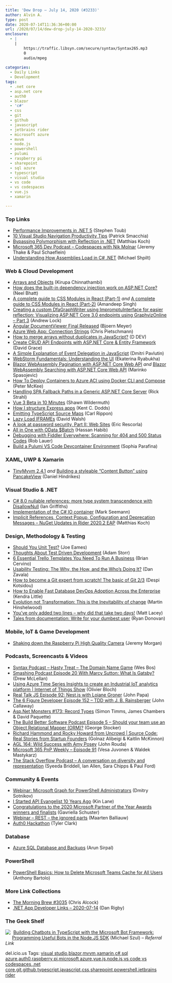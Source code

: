 ```yaml
---
title: 'Dew Drop – July 14, 2020 (#3233)'
author: Alvin A.
type: post
date: 2020-07-14T11:36:36+00:00
url: /2020/07/14/dew-drop-july-14-2020-3233/
enclosure:
  - |
    |
        https://traffic.libsyn.com/secure/syntax/Syntax265.mp3
        0
        audio/mpeg
        
categories:
  - Daily Links
  - Development
tags:
  - .net core
  - asp.net core
  - auth0
  - blazor
  - 'c#'
  - css
  - git
  - github
  - javascript
  - jetbrains rider
  - microsoft azure
  - mvvm
  - node.js
  - powershell
  - pulumi
  - raspberry pi
  - sharepoint
  - sql azure
  - typescript
  - visual studio
  - vs code
  - vs codespaces
  - vue.js
  - xamarin

---
```

### <a name="top"></a>Top Links

  * <a href="https://devblogs.microsoft.com/dotnet/performance-improvements-in-net-5/" target="_blank" rel="noopener noreferrer">Performance Improvements in .NET 5</a> (Stephen Toub)
  * <a href="https://blog.ndepend.com/10-visual-studio-navigation-productivity-tips/" target="_blank" rel="noopener noreferrer">10 Visual Studio Navigation Productivity Tips</a> (Patrick Smacchia)
  * <a href="https://ithrowexceptions.com/2020/07/13/bypassing-polymorphism-with-reflection-in-dotnet.html" target="_blank" rel="noopener noreferrer">Bypassing Polymorphism with Reflection in .NET</a> (Matthias Koch)
  * <a href="https://www.m365devpodcast.com/e/codespaces-with-nik-molnar/" target="_blank" rel="noopener noreferrer">Microsoft 365 Dev Podcast &#8211; Codespaces with Nik Molnar</a> (Jeremy Thake & Paul Schaeflein)
  * <a href="https://michaelscodingspot.com/assemblies-load-in-dotnet/" target="_blank" rel="noopener noreferrer">Understanding How Assemblies Load in C# .NET</a> (Michael Shpilt)



### <a name="web"></a>Web & Cloud Development

  * <a href="https://www.kirupa.com/javascript/arrays_and_objects.htm" target="_blank" rel="noopener noreferrer">Arrays and Objects</a> (Kirupa Chinnathambi)
  * <a href="https://neelbhatt.com/2020/07/13/how-does-the-built-in-dependency-injection-work-on-asp-net-core/" target="_blank" rel="noopener noreferrer">How does the built-in dependency injection work on ASP.NET Core?</a> (Neel Bhatt)
  * <a href="https://codeburst.io/a-complete-guide-to-css-modules-in-react-part-1-90a5f0f113c9?source=rss----61061eb0c96b---4" target="_blank" rel="noopener noreferrer">A complete guide to CSS Modules in React (Part-1)</a> _and_ <a href="https://codeburst.io/a-complete-guide-to-css-modules-in-react-part-2-b7bad1f44463?source=rss----61061eb0c96b---4" target="_blank" rel="noopener noreferrer">A complete guide to CSS Modules in React (Part-2)</a> (Amandeep Singh)
  * <a href="https://andrewlock.net/creating-a-custom-dfagraphwriter-using-impromptuinterface-and%20reflection/" target="_blank" rel="noopener noreferrer">Creating a custom DfaGraphWriter using ImpromptuInterface for easier reflection: Visualizing ASP.NET Core 3.0 endpoints using GraphvizOnline &#8211; Part 3</a> (Andrew Lock)
  * <a href="https://www.textcontrol.com/blog/2020/07/13/angular-documentviewer-final-released/" target="_blank" rel="noopener noreferrer">Angular DocumentViewer Final Released</a> (Bjoern Meyer)
  * <a href="https://build5nines.com/azure-web-app-connection-strings/" target="_blank" rel="noopener noreferrer">Azure Web App: Connection Strings</a> (Chris Pietschmann)
  * <a href="https://codeburst.io/how-to-merge-arrays-without-duplicates-in-javascript-91c66e7b74cf?source=rss----61061eb0c96b---4" target="_blank" rel="noopener noreferrer">How to merge arrays without duplicates in JavaScript?</a> (D DEV)
  * <a href="https://www.roundthecode.com/dotnet/create-crud-api-endpoints-with-asp-net-core-entity-framework" target="_blank" rel="noopener noreferrer">Create CRUD API Endpoints with ASP.NET Core & Entity Framework</a> (David Grace)
  * <a href="https://dmitripavlutin.com/javascript-event-delegation/" target="_blank" rel="noopener noreferrer">A Simple Explanation of Event Delegation in JavaScript</a> (Dmitri Pavlutin)
  * <a href="https://blog.jetbrains.com/webstorm/2020/07/webstorm-fundamentals-understanding-the-ui/" target="_blank" rel="noopener noreferrer">WebStorm Fundamentals: Understanding the UI</a> (Ekaterina Ryabukha)
  * <a href="https://code-maze.com/blazor-webassembly-pagination/" target="_blank" rel="noopener noreferrer">Blazor WebAssembly Pagination with ASP.NET Core Web API</a> _and_ <a href="https://code-maze.com/blazor-webassembly-searching/" target="_blank" rel="noopener noreferrer">Blazor WebAssembly Searching with ASP.NET Core Web API</a> (Marinko Spasojevic)
  * <a href="https://www.docker.com/blog/how-to-deploy-containers-to-azure-aci-using-docker-cli-and-compose/" target="_blank" rel="noopener noreferrer">How To Deploy Containers to Azure ACI using Docker CLI and Compose</a> (Peter McKee)
  * <a href="http://feedproxy.google.com/~r/RickStrahl/~3/QcNQVztWuLw/Handling-SPA-Fallback-Paths-in-a-Generic-ASPNET-Core-Server" target="_blank" rel="noopener noreferrer">Handling SPA Fallback Paths in a Generic ASP.NET Core Server</a> (Rick Strahl)
  * <a href="http://wildermuth.com/2020/07/14/Vue-3-Beta-in-10-Minutes" target="_blank" rel="noopener noreferrer">Vue 3 Beta in 10 Minutes</a> (Shawn Wildermuth)
  * <a href="https://kentcdodds.com/blog/how-i-structure-express-apps" target="_blank" rel="noopener noreferrer">How I structure Express apps</a> (Kent C. Dodds)
  * <a href="https://www.carlrippon.com/emitting-typescript-source-maps/" target="_blank" rel="noopener noreferrer">Emitting TypeScript Source Maps</a> (Carl Rippon)
  * <a href="https://davidwalsh.name/lazy-load-iframes" target="_blank" rel="noopener noreferrer">Lazy Load IFRAMEs</a> (David Walsh)
  * <a href="https://blog.mozilla.org/blog/2020/07/13/password-security-part-ii/" target="_blank" rel="noopener noreferrer">A look at password security, Part II: Web Sites</a> (Eric Rescorla)
  * <a href="https://devblogs.microsoft.com/odata/all-in-one-with-odata-batch/" target="_blank" rel="noopener noreferrer">All in One with OData $Batch</a> (Hassan Habib)
  * <a href="https://www.telerik.com/blogs/debugging-with-fiddler-everywhere-scanning-404-500-status-codes" target="_blank" rel="noopener noreferrer">Debugging with Fiddler Everywhere: Scanning for 404 and 500 Status Codes</a> (Rob Lauer)
  * <a href="https://www.pulumi.com/blog/vscode-devcontainers/" target="_blank" rel="noopener noreferrer">Build a Pulumi VS Code Devcontainer Environment</a> (Sophia Parafina)



### <a name="silverlight"></a>XAML, UWP & Xamarin

  * <a href="https://danielhindrikes.se/index.php/2020/07/13/tinymvvm-2-4-1/" target="_blank" rel="noopener noreferrer">TinyMvvm 2.4.1</a>&nbsp;_and_&nbsp;<a href="https://danielhindrikes.se/index.php/2020/07/14/building-a-styleable-content-button-with-pancakeview/" target="_blank" rel="noopener noreferrer">Building a styleable “Content Button” using PancakeView</a> (Daniel Hindrikes)



### <a name="dotnet"></a>Visual Studio & .NET

  * <a href="https://endjin.com/blog/2020/07/dotnet-csharp-8-nullable-references-more-type-system-transcendence-with-disallownull.html" target="_blank" rel="noopener noreferrer">C# 8.0 nullable references: more type system transcendence with DisallowNull</a> (Ian Griffiths)
  * <a href="https://blog.ploeh.dk/2020/07/13/implementation-of-the-c-io-container/" target="_blank" rel="noopener noreferrer">Implementation of the C# IO container</a> (Mark Seemann)
  * <a href="https://blog.jetbrains.com/dotnet/2020/07/13/nuget-implicit-references-context-popup-configuration-and-deprecation-messages/" target="_blank" rel="noopener noreferrer">Implicit References, Context Popup, Configuration and Deprecation Messages – NuGet Updates in Rider 2020.2 EAP</a> (Matthias Koch)



### <a name="design"></a>Design, Methodology & Testing

  * <a href="https://medium.com/thinkster-io/should-you-unit-test-31bff85f0e39?source=rss----4b02256a38e9---4" target="_blank" rel="noopener noreferrer">Should You Unit Test?</a> (Joe Eames)
  * <a href="http://feedproxy.google.com/~r/WestDiscGolf/~3/Ri_fNQh8ZgA/thoughts-about-test-driven-development" target="_blank" rel="noopener noreferrer">Thoughts About Test Driven Development</a> (Adam Storr)
  * <a href="https://blog.trello.com/essential-trello-boards-for-every-business" target="_blank" rel="noopener noreferrer">6 Essential Trello Templates You Need To Run A Business</a> (Brian Cervino)
  * <a href="https://blogs.oracle.com/health-sciences/usability-testing%3A-the-why%2C-the-how%2C-and-the-who%E2%80%99s-doing-it" target="_blank" rel="noopener noreferrer">Usability Testing: The Why, the How, and the Who’s Doing It?</a> (Dan Zavala)
  * <a href="https://codeburst.io/how-to-become-a-git-expert-from-scratch-the-basic-of-git-2-3-be21912557ac?source=rss----61061eb0c96b---4" target="_blank" rel="noopener noreferrer">How to become a Git expert from scratch! The basic of Git 2/3</a> (Despi Kotsidou)
  * <a href="https://www.red-gate.com/blog/how-to-enable-fast-database-devops-adoption-across-the-enterprise" target="_blank" rel="noopener noreferrer">How to Enable Fast Database DevOps Adoption Across the Enterprise</a> (Kendra Little)
  * <a href="https://nkdagility.com/blog/evolution-not-transformation-this-is-the-inevitability-of-change/" target="_blank" rel="noopener noreferrer">Evolution not Transformation: This is the Inevitability of change</a> (Martin Hinshelwood)
  * <a href="http://feedproxy.google.com/~r/MattLacey/~3/ug8_jiULReg/youve-only-added-two-lines-why-did-that.html" target="_blank" rel="noopener noreferrer">You&#8217;ve only added two lines &#8211; why did that take two days!</a> (Matt Lacey)
  * <a href="https://stackoverflow.blog/2020/07/13/tales-from-documentation-write-for-your-dumbest-user/" target="_blank" rel="noopener noreferrer">Tales from documentation: Write for your dumbest user</a> (Ryan Donovan)



### <a name="mobile"></a>Mobile, IoT & Game Development

  * <a href="http://feedproxy.google.com/~r/geekswithblogs/~3/2fYcfSmGpTE/shaking-down-the-raspberry-pi-high-quality-camera.aspx" target="_blank" rel="noopener noreferrer">Shaking down the Raspberry Pi High Quality Camera</a> (Jeremy Morgan)



### <a name="podcasts"></a>Podcasts, Screencasts & Videos

  * <a href="https://traffic.libsyn.com/secure/syntax/Syntax265.mp3" target="_blank" rel="noopener noreferrer">Syntax Podcast &#8211; Hasty Treat &#8211; The Domain Name Game</a> (Wes Bos)
  * <a href="https://www.smashingmagazine.com/2020/07/smashing-podcast-episode-20/" target="_blank" rel="noopener noreferrer">Smashing Podcast Episode 20 With Marcy Sutton: What Is Gatsby?</a> (Drew McLellan)
  * <a href="https://channel9.msdn.com/Shows/Internet-of-Things-Show/Using-Azure-Time-Series-Insights-to-create-an-Industrial-IoT-analytics-platform?WT.mc_id=DX_MVP4025064" target="_blank" rel="noopener noreferrer">Using Azure Time Series Insights to create an Industrial IoT analytics platform | Internet of Things Show</a> (Olivier Bloch)
  * <a href="https://realtalkjavascript.simplecast.com/episodes/episode-92-nestjs-with-loiane-groner-BeZlFZH_" target="_blank" rel="noopener noreferrer">Real Talk JS Episode 92: Nest.js with Loiane Groner</a> (John Papa)
  * <a href="https://6figuredev.com/podcast/episode-152-tdd-with-j-b-rainsberger/" target="_blank" rel="noopener noreferrer">The 6 Figure Developer Episode 152 – TDD with J. B. Rainsberger</a> (John Callaway)
  * <a href="http://www.youtube.com/watch?v=fEQbwwcoBuo" target="_blank" rel="noopener noreferrer">Asp.Net Monsters #173: Record Types</a> (Simon Timms, James Chambers & David Paquette)
  * <a href="https://share.transistor.fm/s/d6d5b69b" target="_blank" rel="noopener noreferrer">The Build Better Software Podcast Episode 5 &#8211; Should your team use an Object Relational Mapper (ORM)?</a> (George Stocker)
  * <a href="https://channel9.msdn.com/Shows/Source-Code-Real-Stories-from-Startup-Founders/Richard-Hammond-and-Rocky-Howard-from-Uncrowd?WT.mc_id=DX_MVP4025064" target="_blank" rel="noopener noreferrer">Richard Hammond and Rocky Howard from Uncrowd | Source Code: Real Stories from Startup Founders</a> (Golnaz Alibeigi & Kaitlin McKinnon)
  * <a href="https://www.ageekleader.com/agl-164-wild-success-with-amy-posey/" target="_blank" rel="noopener noreferrer">AGL 164: Wild Success with Amy Posey</a> (John Rouda)
  * <a href="https://developer.microsoft.com/en-us/sharepoint/blogs/microsoft-365-pnp-weekly-episode-91/" target="_blank" rel="noopener noreferrer">Microsoft 365 PnP Weekly – Episode 91</a> (Vesa Juvonen & Waldek Mastykarz)
  * <a href="https://the-stack-overflow-podcast.simplecast.com/episodes/a-conversation-on-diversity-and-representation-v80bbYLG" target="_blank" rel="noopener noreferrer">The Stack Overflow Podcast &#8211; A conversation on diversity and representation</a> (Syeeda Briddell, Ian Allen, Sara Chipps & Paul Ford)



### <a name="events"></a>Community & Events

  * <a href="https://dmitrysotnikov.wordpress.com/2020/07/13/webinar-microsoft-graph-for-powershell-administrators/" target="_blank" rel="noopener noreferrer">Webinar: Microsoft Graph for PowerShell Administrators</a> (Dmitry Sotnikov)
  * <a href="http://apievangelist.com/2020/07/13/i-started-api-evangelist-10-years-ago/" target="_blank" rel="noopener noreferrer">I Started API Evangelist 10 Years Ago</a> (Kin Lane)
  * <a href="https://blogs.partner.microsoft.com/mpn/congratulations-to-the-2020-microsoft-partner-of-the-year-awards-winners-and-finalists/" target="_blank" rel="noopener noreferrer">Congratulations to the 2020 Microsoft Partner of the Year Awards winners and finalists</a> (Gavriella Schuster)
  * <a href="https://blog.jetbrains.com/dotnet/2020/07/14/webinar-rest-the-ignored-parts/" target="_blank" rel="noopener noreferrer">Webinar – REST – the ignored parts</a> (Maarten Balliauw)
  * <a href="https://auth0.com/blog/auth0-hackathon/" target="_blank" rel="noopener noreferrer">Auth0 Hackathon</a> (Tyler Clark)



### <a name="sql"></a>Database

  * <a href="https://blobeater.blog/2020/07/14/azure-sql-database-and-backups/" target="_blank" rel="noopener noreferrer">Azure SQL Database and Backups</a> (Arun Sirpal)



### <a name="ps"></a>PowerShell

  * <a href="https://techcommunity.microsoft.com/t5/itops-talk-blog/powershell-basics-how-to-delete-microsoft-teams-cache-for-all/ba-p/1519118" target="_blank" rel="noopener noreferrer">PowerShell Basics: How to Delete Microsoft Teams Cache for All Users</a> (Anthony Bartolo)



### <a name="links"></a>More Link Collections

  * <a href="http://feedproxy.google.com/~r/ReflectivePerspective/~3/YrC7E7aKhAg/" target="_blank" rel="noopener noreferrer">The Morning Brew #3035</a> (Chris Alcock)
  * <a href="https://links.danrigby.com/2020/07/app-developer-links-2020-07-14/" target="_blank" rel="noopener noreferrer">.NET App Developer Links &#8211; 2020-07-14</a> (Dan Rigby)



### <a name="shelf"></a>The Geek Shelf

<img decoding="async" align="left" style="margin: 0px 5px 10px 0px; border: 0px currentcolor; border-image: none; float: left; display: inline; background-image: none;" src="https://m.media-amazon.com/images/I/41nGtmOqtYL._SS135_.jpg" border="0" /> &nbsp;<a href="https://www.amazon.com/dp/0578513498/?tag=amavin-20" target="_blank" rel="noopener noreferrer">Building Chatbots in TypeScript with the Microsoft Bot Framework: Programming Useful Bots in the Node.JS SDK</a> (Michael Szul) _&#8211; Referral Link_





<div class="wlWriterEditableSmartContent" id="scid:77ECF5F8-D252-44F5-B4EB-D463C5396A79:70b2b50e-e90a-47cd-bc24-a7ef1a5f1314" style="margin: 0px; padding: 0px; float: none; display: inline;">
  del.icio.us Tags: <a href="http://del.icio.us/popular/visual+studio" rel="tag">visual studio</a>,<a href="http://del.icio.us/popular/blazor" rel="tag">blazor</a>,<a href="http://del.icio.us/popular/mvvm" rel="tag">mvvm</a>,<a href="http://del.icio.us/popular/xamarin" rel="tag">xamarin</a>,<a href="http://del.icio.us/popular/c%23" rel="tag">c#</a>,<a href="http://del.icio.us/popular/sql+azure" rel="tag">sql azure</a>,<a href="http://del.icio.us/popular/auth0" rel="tag">auth0</a>,<a href="http://del.icio.us/popular/raspberry+pi" rel="tag">raspberry pi</a>,<a href="http://del.icio.us/popular/microsoft+azure" rel="tag">microsoft azure</a>,<a href="http://del.icio.us/popular/vue.js" rel="tag">vue.js</a>,<a href="http://del.icio.us/popular/node.js" rel="tag">node.js</a>,<a href="http://del.icio.us/popular/vs+code" rel="tag">vs code</a>,<a href="http://del.icio.us/popular/vs+codespaces" rel="tag">vs codespaces</a>,<a href="http://del.icio.us/popular/.net+core" rel="tag">.net core</a>,<a href="http://del.icio.us/popular/git" rel="tag">git</a>,<a href="http://del.icio.us/popular/github" rel="tag">github</a>,<a href="http://del.icio.us/popular/typescript" rel="tag">typescript</a>,<a href="http://del.icio.us/popular/javascript" rel="tag">javascript</a>,<a href="http://del.icio.us/popular/css" rel="tag">css</a>,<a href="http://del.icio.us/popular/sharepoint" rel="tag">sharepoint</a>,<a href="http://del.icio.us/popular/powershell" rel="tag">powershell</a>,<a href="http://del.icio.us/popular/jetbrains+rider" rel="tag">jetbrains rider</a>
</div>